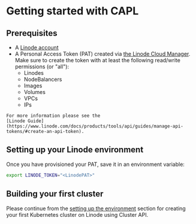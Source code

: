 # Getting started with CAPL

## Prerequisites

- A [Linode account](https://linode.com/)
- A Personal Access Token (PAT) created via [the Linode Cloud Manager](https://cloud.linode.com/profile/tokens).
Make sure to create the token with at least the following read/write permissions (or "all"):
  - Linodes
  - NodeBalancers
  - Images
  - Volumes
  - VPCs
  - IPs

```admonish question title=""
For more information please see the
[Linode Guide](https://www.linode.com/docs/products/tools/api/guides/manage-api-tokens/#create-an-api-token).
```

## Setting up your Linode environment

Once you have provisioned your PAT, save it in an environment variable:
```bash
export LINODE_TOKEN="<LinodePAT>"
```

## Building your first cluster

Please continue from the [setting up the environment](../developers/development.md#setting-up-the-environment)
section for creating your first Kubernetes cluster on Linode using Cluster API. 

